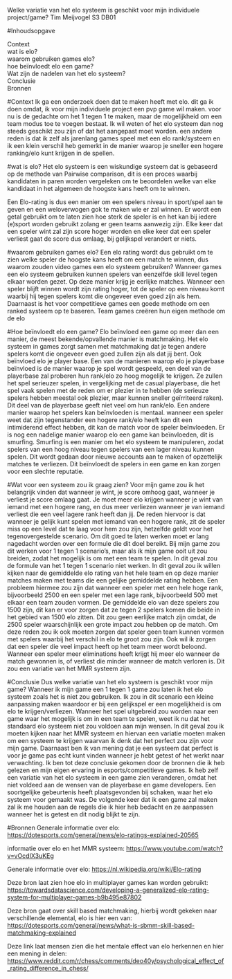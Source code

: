 Welke variatie van het elo systeem is geschikt voor mijn individuele project/game?
Tim Meijvogel
S3 DB01


#Inhoudsopgave

Context    
wat is elo?    
waarom gebruiken games elo?    
hoe beïnvloedt elo een game?    
Wat zijn de nadelen van het elo systeem?    
Conclusie    
Bronnen


#Context
Ik ga een onderzoek doen dat te maken heeft met elo. dit ga ik doen omdat, ik voor mijn individuele project een pvp game wil maken.
voor nu is de gedachte om het 1 tegen 1 te maken, maar de mogelijkheid om een team modus toe te voegen bestaat. Ik wil weten of het
elo systeem dan nog steeds geschikt zou zijn of dat het aangepast moet worden. een andere reden is dat ik zelf als jarenlang games 
speel met een elo rank/systeem en ik een klein verschil  heb gemerkt in de manier waarop je sneller een hogere ranking/elo kunt krijgen
in de spellen.


#wat is elo?
Het elo systeem is een wiskundige systeem dat is gebaseerd op de methode van Pairwise comparison, dit is een proces waarbij kandidaten 
in paren worden vergeleken om te beoordelen welke van elke kandidaat in het algemeen de hoogste kans heeft om te winnen.

Een Elo-rating is dus een manier om een spelers niveau in sport/spel aan te geven en een weloverwogen gok te maken wie er zal winnen. 
Er wordt een getal gebruikt om te laten zien hoe sterk de speler is en het kan bij iedere (e)sport worden gebruikt zolang er geen teams
aanwezig zijn. Elke keer dat een speler wint zal zijn score hoger worden en elke keer dat een speler verliest gaat de score dus omlaag,
bij gelijkspel verandert er niets.


#waarom gebruiken games elo?
Een elo rating wordt dus gebruikt om te zien welke speler de hoogste kans heeft om een match te winnen, dus waarom zouden video games een 
elo systeem gebruiken? Wanneer games een elo systeem gebruiken kunnen spelers van eenzelfde skill level tegen elkaar worden gezet. Op deze
manier krijg je eerlijke matches. Wanneer een speler blijft winnen wordt zijn rating hoger, tot de speler op een niveau komt waarbij hij 
tegen spelers komt die ongeveer even goed zijn als hem. Daarnaast is het voor competitieve games een goede methode om een ranked systeem op 
te baseren. Team games creëren hun eigen methode om de elo  


#Hoe beïnvloedt elo een game?
Elo beïnvloed een game op meer dan een manier, de meest bekende/opvallende manier is matchmaking. Het elo systeem in games zorgt samen met 
matchmaking dat je tegen andere spelers komt die ongeveer even goed zullen zijn als dat jij bent. Ook beïnvloed elo je player base. Een van 
de manieren waarop elo je playerbase beïnvloed is de manier waarop je spel wordt gespeeld, een deel van de playerbase zal proberen hun rank/elo 
zo hoog mogelijk te krijgen. Ze zullen het spel serieuzer spelen, in vergelijking met de casual playerbase, die het spel vaak spelen met de 
reden om er plezier in te hebben (de serieuze spelers hebben meestal ook plezier, maar kunnen sneller geïrriteerd raken). Dit deel van de playerbase 
geeft niet veel om hun rank/elo. Een andere manier waarop het spelers kan beïnvloeden is mentaal. wanneer een speler weet dat zijn tegenstander een 
hogere rank/elo heeft kan dit een intimiderend effect hebben, dit kan de match voor de speler beïnvloeden.
Er is nog een nadelige manier waarop elo een game kan beïnvloeden, dit is smurfing. Smurfing is een manier om het elo systeem te manipuleren, zodat 
spelers van een hoog niveau tegen spelers van een lager niveau kunnen spelen. Dit wordt gedaan door nieuwe accounts aan te maken of opzettelijk matches 
te verliezen. Dit beïnvloedt de spelers in een game en kan zorgen voor een slechte reputatie.


#Wat voor een systeem zou ik graag zien?
Voor mijn game zou ik het belangrijk vinden dat wanneer je wint, je score omhoog gaat, wanneer je verliest je score omlaag gaat. Je moet meer elo 
krijgen wanneer je wint van iemand met een hogere rang, en dus meer verliezen wanneer je van iemand verliest die een veel lagere rank heeft dan jij. 
De reden hiervoor is dat wanneer je gelijk kunt spelen met iemand van een hogere rank, zit de speler miss op een level dat te laag voor hem zou zijn, 
hetzelfde geldt voor het tegenovergestelde scenario. Om dit goed te laten werken moet er lang nagedacht worden over een formule die dit doel bereikt. 
Bij mijn game zou dit werken voor 1 tegen 1 scenario’s, maar als ik mijn game ooit uit zou breiden, zodat het mogelijk is om met een team te spelen. 
In dit geval zou de formule van het 1 tegen 1 scenario niet werken. In dit geval zou ik willen kijken naar de gemiddelde elo rating van het hele team 
en op deze manier matches maken met teams die een gelijke gemiddelde rating hebben. Een probleem hiermee zou zijn dat wanneer een speler met een hele 
hoge rank, bijvoorbeeld 2500 en een speler met een lage rank, bijvoorbeeld 500 met elkaar een team zouden vormen. De gemiddelde elo van deze spelers zou 
1500 zijn, dit kan er voor zorgen dat ze tegen 2 spelers komen die beide in het gebied van 1500 elo zitten. Dit zou geen eerlijke match zijn omdat, de 2500 
speler waarschijnlijk een grote impact zou hebben op de match. Om deze reden zou ik ook moeten zorgen dat speler geen team kunnen vormen met spelers waarbij 
het verschil in elo te groot zou zijn. 
Ook wil ik zorgen dat een speler die veel impact heeft op het team meer wordt beloond. Wanneer een speler meer eliminations heeft krijgt hij meer elo 
wanneer de match gewonnen is, of verliest die minder wanneer de match verloren is. Dit zou een variatie van het MMR systeem zijn.


#Conclusie
Dus welke variatie van het elo systeem is geschikt voor mijn game?
Wanneer ik mijn game een 1 tegen 1 game zou laten ik het elo systeem zoals het is niet zou gebruiken. Ik zou in dit scenario een kleine aanpassing maken 
waardoor er bij een gelijkspel er een mogelijkheid is om elo te krijgen/verliezen. Wanneer het spel uitgebreid zou worden naar een game waar het mogelijk 
is om in een team te spelen, weet ik nu dat het standaard elo systeem niet zou voldoen aan mijn wensen. In dit geval zou ik moeten kijken naar het MMR 
systeem en hiervan een variatie moeten maken om een systeem te krijgen waarvan ik denk dat het perfect zou zijn voor mijn game. Daarnaast ben ik van mening
dat je een systeem dat perfect is voor je game pas echt kunt vinden wanneer je hebt getest of het werkt naar verwachting.
Ik ben tot deze conclusie gekomen door de bronnen die ik heb gelezen en mijn eigen ervaring in esports/competitieve games. Ik heb zelf een variatie van het
elo systeem in een game zien veranderen, omdat het niet voldeed aan de wensen van de playerbase en game developers. Een soortgelijke gebeurtenis heeft 
plaatsgevonden bij schaken, waar het elo systeem voor gemaakt was.
De volgende keer dat ik een game zal maken zal ik me houden aan de regels die ik hier heb bedacht en ze aanpassen wanneer het is getest en dit nodig 
blijkt te zijn. 


#Bronnen
Generale informatie over elo:
https://dotesports.com/general/news/elo-ratings-explained-20565

informatie over elo en het MMR systeem:
https://www.youtube.com/watch?v=vOcdIX3uKEg

Generale informatie over elo:
https://nl.wikipedia.org/wiki/Elo-rating

Deze bron laat zien hoe elo in multiplayer games kan worden gebruikt:
https://towardsdatascience.com/developing-a-generalized-elo-rating-system-for-multiplayer-games-b9b495e87802

Deze bron gaat over skill based matchmaking, hierbij wordt gekeken naar verschillende elemental, elo is hier een van:
https://dotesports.com/general/news/what-is-sbmm-skill-based-matchmaking-explained

Deze link laat mensen zien die het mentale effect van elo herkennen en hier een mening in delen:
https://www.reddit.com/r/chess/comments/deo40y/psychological_effect_of_rating_difference_in_chess/
